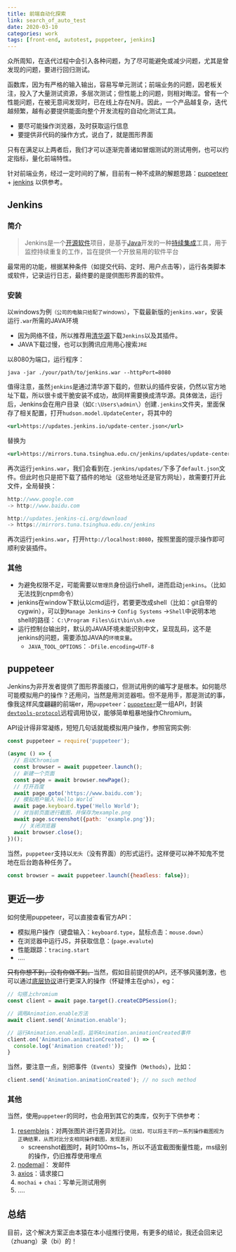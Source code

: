 ```yaml
---
title: 前端自动化探索
link: search_of_auto_test
date: 2020-03-10
categories: work
tags: [front-end, autotest, puppeteer, jenkins]
---
```


众所周知，在迭代过程中会引入各种问题，为了尽可能避免或减少问题，尤其是曾发现的问题，要进行回归测试。

函数库，因为有严格的输入输出，容易写单元测试；前端业务的问题，因老板关注，投入了大量测试资源，多层次测试；但性能上的问题，则相对晦涩。曾有一个性能问题，在被无意间发现时，已在线上存在N月。因此，一个产品越复杂，迭代越频繁，越有必要提供能面向整个开发流程的自动化测试工具。

- 要尽可能操作浏览器，及时获取运行信息
- 要提供非代码的操作方式，说白了，就是图形界面

只有在满足以上两者后，我们才可以逐渐完善诸如冒烟测试的测试用例，也可以约定指标，量化前端特性。

针对前端业务，经过一定时间的了解，目前有一种不成熟的解题思路：[puppeteer](https://github.com/puppeteer/puppeteer) + [jenkins](https://jenkins.io/zh/) 以供参考。

## Jenkins

### 简介

> Jenkins是一个[开源软件](https://baike.baidu.com/item/开源软件/8105369)项目，是基于[Java](https://baike.baidu.com/item/Java/85979)开发的一种[持续集成](https://baike.baidu.com/item/持续集成/6250744)工具，用于监控持续重复的工作，旨在提供一个开放易用的软件平台

最常用的功能，根据某种条件（如提交代码、定时、用户点击等），运行各类脚本或软件，记录运行日志，最终要的是提供图形界面的软件。

### 安装

以windows为例<small>（公司的电脑只给配了windows）</small>，下载最新版的`jenkins.war`，安装运行`.war`所需的JAVA环境

- 因为网络不佳，所以推荐用[清华源](https://mirrors.tuna.tsinghua.edu.cn/jenkins/)下载`Jenkins`以及其插件。
- JAVA下载过慢，也可以到腾讯应用用心搜索`JRE`

以8080为端口，运行程序：

``` shell
java -jar ./your/path/to/jenkins.war --httpPort=8080
```

值得注意，虽然`jenkins`是通过清华源下载的，但默认的插件安装，仍然以官方地址下载，所以很卡或干脆安装不成功，故同样需要换成清华源。具体做法，运行后，Jenkins会在用户目录（如`C:\Users\admin\`）创建`.jenkins`文件夹，里面保存了相关配置，打开`hudson.model.UpdateCenter`，将其中的

```xml
<url>https://updates.jenkins.io/update-center.json</url>
```
替换为
```xml
<url>https://mirrors.tuna.tsinghua.edu.cn/jenkins/updates/update-center.json</url>
```

再次运行`jenkins.war`，我们会看到在`.jenkins/updates/`下多了`default.json`文件。但此时也只是把下载了插件的地址（这些地址还是官方网址），故需要打开此文件，全局替换：

```javascript
http://www.google.com 
-> http://www.baidu.com

http://updates.jenkins-ci.org/download 
-> https://mirrors.tuna.tsinghua.edu.cn/jenkins
```

再次运行`jenkins.war`，打开`http://localhost:8080`，按照里面的提示操作即可顺利安装插件。

### 其他

- 为避免权限不足，可能需要以`管理员`身份运行shell，进而启动`jenkins`。（比如无法找到cnpm命令）
- jenkins在window下默认以cmd运行，若要更改成shell（比如：git自带的cygwin），可以到`Manage Jenkins`-> `Config Systems` ->`Shell`中说明本地shell的路径： `C:\Program Files\Git\bin\sh.exe`
- 运行控制台输出时，默认的JAVA环境未能识别中文，呈现乱码，这不是jenkins的问题，需要添加JAVA的`环境变量`。
  - `JAVA_TOOL_OPTIONS`：`-Dfile.encoding=UTF-8`

## puppeteer

Jenkins为非开发者提供了图形界面接口，但测试用例的编写才是根本。如何能尽可能模拟用户的操作？还用问，当然是用浏览器啦。但不是用手，那是测试的事，像我这样风度翩翩的前端er，用`puppeteer`：[`puppeteer`](https://zhaoqize.github.io/puppeteer-api-zh_CN/)是一组API，封装[`devtools-protocol`](https://chromedevtools.github.io/devtools-protocol)远程调用协议，能够简单粗暴地操作Chromium。

API设计得非常凝练，短短几句话就能模拟用户操作，参照官网实例:

```javascript
const puppeteer = require('puppeteer');

(async () => {
  // 启动Chromium
  const browser = await puppeteer.launch();
  // 新建一个页面
  const page = await browser.newPage();
  // 打开百度
  await page.goto('https://www.baidu.com');
  // 模拟用户输入`Hello World`
  await page.keyboard.type('Hello World');
  // 对当前页面进行截图，并保存为example.png
  await page.screenshot({path: 'example.png'});
	// 关闭浏览器
  await browser.close();
})();
```

当然，`puppeteer`支持以`无头`（没有界面）的形式运行。这样便可以神不知鬼不觉地在后台跑各种任务了。

```javascript
const browser = await puppeteer.launch({headless: false});
```

## 更近一步

如何使用puppeteer，可以直接查看官方API：

- 模拟用户操作（键盘输入：`keyboard.type`，鼠标点击：`mouse.down`）
- 在浏览器中运行JS，并获取信息：(`page.evalute`)
- 性能跟踪：`tracing.start`
- ....

<del>只有你想不到，没有你做不到。</del>当然，假如目前提供的API，还不够风骚刺激，也可以通过[底层协议](https://chromedevtools.github.io/devtools-protocol/)进行更深入的操作（怀疑博主在ghs），eg：

```javascript
// 勾搭上chromium
const client = await page.target().createCDPSession();

// 调用Animation.enable方法
await client.send('Animation.enable');

// 运行Animation.enable后，监听Animation.animationCreated事件
client.on('Animation.animationCreated', () => {
  console.log('Animation created!'));
}
```

当然，要注意一点，别把事件（`Events`）变操作（`Methods`），比如：

```javascript
client.send('Animation.animationCreated'); // no such method
```

### 其他

当然，使用`puppeteer`的同时，也会用到其它的类库，仅列于下供参考：

1. [resemblejs](https://www.npmjs.com/package/resemblejs)：对两张图片进行差异对比。<small>（比如，可以将主干的一系列操作截图视为正确结果，从而对比分支相同操作截图，发现差异）</small>
   - screenshot截图时，耗时100ms~1s，所以不适宜截图衡量性能，ms级别的操作，仍旧推荐使用埋点
2. [nodemail](https://www.npmjs.com/package/nodemail)： 发邮件
3. [axios](https://www.npmjs.com/package/axios)：请求接口
4. `mochai` + `chai`：写单元测试用例
5. ....

## 总结

目前，这个解决方案正由本猿在本小组推行使用，有更多的结论，我还会回来记（zhuang）录（bi）的！